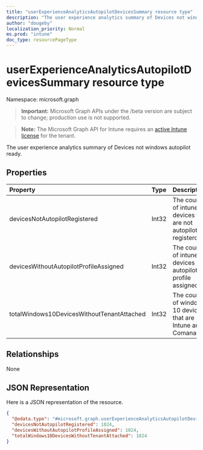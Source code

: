 ```yaml
---
title: "userExperienceAnalyticsAutopilotDevicesSummary resource type"
description: "The user experience analytics summary of Devices not windows autopilot ready."
author: "dougeby"
localization_priority: Normal
ms.prod: "intune"
doc_type: resourcePageType
---
```


# userExperienceAnalyticsAutopilotDevicesSummary resource type

Namespace: microsoft.graph

> **Important:** Microsoft Graph APIs under the /beta version are subject to change; production use is not supported.

> **Note:** The Microsoft Graph API for Intune requires an [active Intune license](https://go.microsoft.com/fwlink/?linkid=839381) for the tenant.

The user experience analytics summary of Devices not windows autopilot ready.

## Properties
|Property|Type|Description|
|:---|:---|:---|
|devicesNotAutopilotRegistered|Int32|The count of intune devices that are not autopilot registerd.|
|devicesWithoutAutopilotProfileAssigned|Int32|The count of intune devices not autopilot profile assigned.|
|totalWindows10DevicesWithoutTenantAttached|Int32|The count of windows 10 devices that are Intune and Comanaged.|

## Relationships
None

## JSON Representation
Here is a JSON representation of the resource.
<!-- {
  "blockType": "resource",
  "@odata.type": "microsoft.graph.userExperienceAnalyticsAutopilotDevicesSummary"
}
-->
``` json
{
  "@odata.type": "#microsoft.graph.userExperienceAnalyticsAutopilotDevicesSummary",
  "devicesNotAutopilotRegistered": 1024,
  "devicesWithoutAutopilotProfileAssigned": 1024,
  "totalWindows10DevicesWithoutTenantAttached": 1024
}
```



